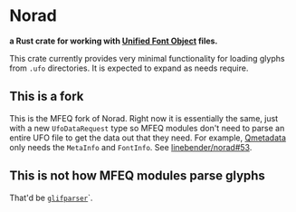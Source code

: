 # Norad

**a Rust crate for working with [Unified Font Object][ufo] files.**

This crate currently provides very minimal functionality for loading glyphs
from `.ufo` directories. It is expected to expand as needs require.

## This is a fork

This is the MFEQ fork of Norad. Right now it is essentially the same, just with
a new `UfoDataRequest` type so MFEQ modules don't need to parse an entire UFO
file to get the data out that they need. For example,
[Qmetadata](https://github.com/mfeq/Qmetadata) only needs the `MetaInfo` and
`FontInfo`. See
[linebender/norad#53](https://github.com/linebender/norad/pull/53).

## This is not how MFEQ modules parse glyphs

That'd be [`glifparser`](https://github.com/mfeq/glifparser)`.

[ufo]: http://unifiedfontobject.org/versions/ufo3
